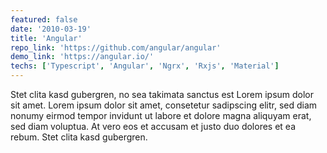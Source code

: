 ```yaml
---
featured: false
date: '2010-03-19'
title: 'Angular'
repo_link: 'https://github.com/angular/angular'
demo_link: 'https://angular.io/'
techs: ['Typescript', 'Angular', 'Ngrx', 'Rxjs', 'Material']
---
```


Stet clita kasd gubergren, no sea takimata sanctus est Lorem ipsum dolor sit amet. Lorem ipsum dolor sit amet, consetetur sadipscing elitr, sed diam nonumy eirmod tempor invidunt ut labore et dolore magna aliquyam erat, sed diam voluptua. At vero eos et accusam et justo duo dolores et ea rebum. Stet clita kasd gubergren.
